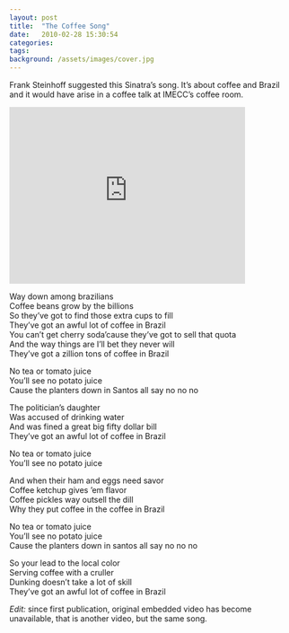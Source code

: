 ```yaml
---
layout: post
title:  "The Coffee Song"
date:   2010-02-28 15:30:54
categories: 
tags: 
background: /assets/images/cover.jpg
---
```


Frank Steinhoff suggested this Sinatra’s song. It’s about coffee and Brazil and it would have arise in a coffee talk at IMECC’s coffee room.

<iframe width="420" height="315" src="https://www.youtube.com/embed/hc_Y4oqdP0I" frameborder="0" allowfullscreen></iframe>

Way down among brazilians  
Coffee beans grow by the billions  
So they’ve got to find those extra cups to fill  
They’ve got an awful lot of coffee in Brazil  
You can’t get cherry soda’cause they’ve got to sell that quota  
And the way things are I’ll bet they never will  
They’ve got a zillion tons of coffee in Brazil  

No tea or tomato juice  
You’ll see no potato juice  
Cause the planters down in Santos all say no no no  

The politician’s daughter  
Was accused of drinking water  
And was fined a great big fifty dollar bill  
They’ve got an awful lot of coffee in Brazil  

No tea or tomato juice  
You’ll see no potato juice  

And when their ham and eggs need savor  
Coffee ketchup gives ’em flavor  
Coffee pickles way outsell the dill  
Why they put coffee in the coffee in Brazil  

No tea or tomato juice  
You’ll see no potato juice  
Cause the planters down in santos all say no no no  

So your lead to the local color  
Serving coffee with a cruller  
Dunking doesn’t take a lot of skill  
They’ve got an awful lot of coffee in Brazil  

_Edit:_ since first publication, original embedded video has become
unavailable, that is another video, but the same song.
